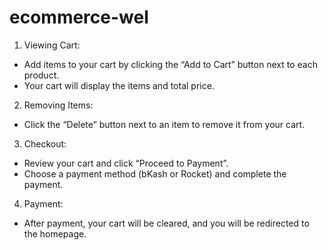 # ecommerce-wel
1. Viewing Cart:
- Add items to your cart by clicking the “Add to Cart” button next to each product.
- Your cart will display the items and total price.

2. Removing Items:
- Click the “Delete” button next to an item to remove it from your cart.

3. Checkout:
- Review your cart and click “Proceed to Payment”.
- Choose a payment method (bKash or Rocket) and complete the payment.

4. Payment:
- After payment, your cart will be cleared, and you will be redirected to the homepage.